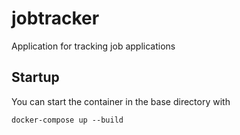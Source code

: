 # jobtracker
Application for tracking job applications

## Startup
You can start the container in the base directory with
```env
docker-compose up --build
```